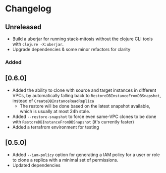 # Changelog

## Unreleased

 - Build a uberjar for running stack-mitosis without the clojure CLI tools with `clojure -X:uberjar`.
 - Upgrade dependencies & some minor refactors for clarity

### Added

## [0.6.0]

 - Added the ability to clone with source and target instances in different VPCs, by automatically falling back to `RestoreDBInstanceFromDBSnapshot`, instead of `CreateDBInstanceReadReplica`
   - The restore will be done based on the latest snapshot available, which is usually at most 24h stale.
 - Added `--restore-snapshot` to force even same-VPC clones to be done with `RestoreDBInstanceFromDBSnapshot` (it's currently faster)
 - Added a terrafrom environment for testing

## [0.5.0]

 - Added `--iam-policy` option for generating a IAM policy for a user or role to clone a replica with a minimal set of permissions.
 - Updated dependencies
